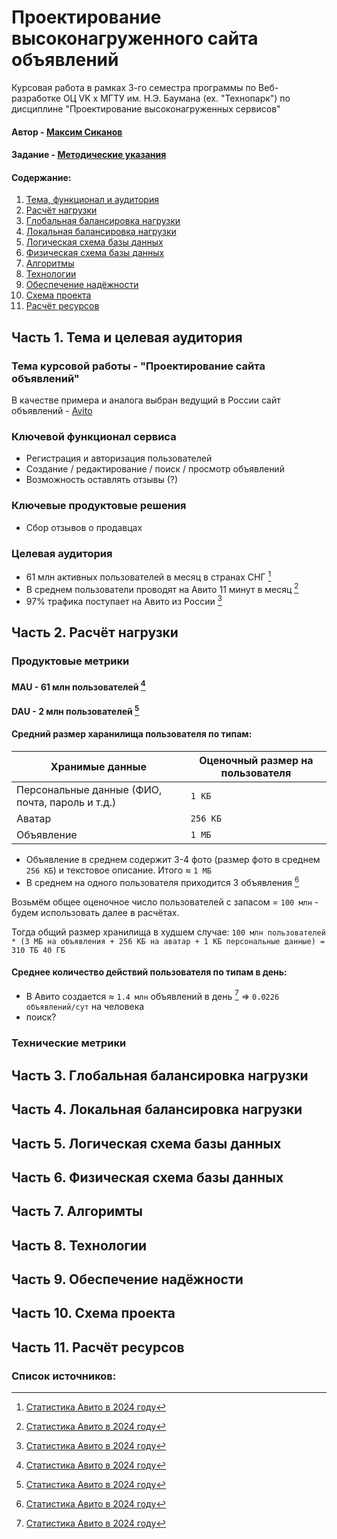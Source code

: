 # Проектирование высоконагруженного сайта объявлений

Курсовая работа в рамках 3-го семестра программы по Веб-разработке ОЦ VK x МГТУ им. Н.Э. Баумана (ex. "Технопарк") по дисциплине "Проектирование высоконагруженных сервисов"

#### Автор - [Максим Сиканов](https://park.vk.company/profile/m.sikanov/ "Страница на портале VK x МГТУ")
#### Задание - [Методические указания](https://github.com/init/highload/blob/main/homework_architecture.md)

#### Содержание:
1. [Тема, функционал и аудитория](#1)
2. [Расчёт нагрузки](#2)
3. [Глобальная балансировка нагрузки](#3)
4. [Локальная балансировка нагрузки](#4)
5. [Логическая схема базы данных](#5)
6. [Физическая схема базы данных](#6)
7. [Алгоритмы](#7)
8. [Технологии](#8)
9. [Обеспечение надёжности](#9)
10. [Схема проекта](#10)
11. [Расчёт ресурсов](#11)


## Часть 1. Тема и целевая аудитория <a name="1"></a>

### Тема курсовой работы - **"Проектирование сайта объявлений"**
В качестве примера и аналога выбран ведущий в России сайт объявлений - [Avito](https://www.avito.ru/)

### Ключевой функционал сервиса
- Регистрация и авторизация пользователей
- Создание / редактирование / поиск / просмотр объявлений
- Возможность оставлять отзывы (?)

### Ключевые продуктовые решения
- Сбор отзывов о продавцах 

### Целевая аудитория
- 61 млн активных пользователей в месяц в странах СНГ [^1]
- В среднем пользователи проводят на Авито 11 минут в месяц [^1]
- 97% трафика поступает на Авито из России [^1]


## Часть 2. Расчёт нагрузки <a name="2"></a>

### Продуктовые метрики

#### MAU - 61 млн пользователей [^1]
#### DAU - 2 млн пользователей [^1]

#### Средний размер харанилища пользователя по типам:
| Хранимые данные   | Оценочный размер на пользователя         |
|-------------------|------------------------------------------|
| Персональные данные (ФИО, почта, пароль и т.д.) | `1 КБ`     |
| Аватар              | `256 КБ`                                 |
| Объявление              | `1 МБ`                             |

- Объявление в среднем содержит 3-4 фото (размер фото в среднем `256 КБ`) и текстовое описание. Итого ≈ `1 МБ`
- В среднем на одного пользователя приходится 3 объявления [^1]

Возьмём общее оценочное число пользователей с запасом = `100 млн` - будем использовать далее в расчётах.

Тогда общий размер хранилища в худшем случае: `100 млн пользователей * (3 МБ на объявления + 256 КБ на аватар + 1 КБ персональные данные) = 310 ТБ 40 ГБ`

#### Среднее количество действий пользователя по типам в день:
- В Авито создается ≈ `1.4 млн` объявлений в день [^1] => `0.0226 объявлений/сут` на человека
- поиск?

### Технические метрики


 
## Часть 3. Глобальная балансировка нагрузки <a name="3"></a>


## Часть 4. Локальная балансировка нагрузки <a name="4"></a>


## Часть 5. Логическая схема базы данных <a name="5"></a>


## Часть 6. Физическая схема базы данных <a name="6"></a>


## Часть 7. Алгоримты <a name="7"></a>


## Часть 8. Технологии <a name="8"></a>


## Часть 9. Обеспечение надёжности <a name="9"></a>


## Часть 10. Схема проекта <a name="10"></a>


## Часть 11. Расчёт ресурсов <a name="11"></a>


### Список источников:
[^1]: [Статистика Авито в 2024 году](https://inclient.ru/avito-stats/#avito)
